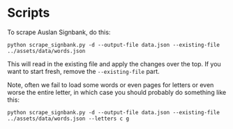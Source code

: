 # Scripts

To scrape Auslan Signbank, do this:

```
python scrape_signbank.py -d --output-file data.json --existing-file ../assets/data/words.json
```

This will read in the existing file and apply the changes over the top. If you want to start fresh, remove the `--existing-file` part.

Note, often we fail to load some words or even pages for letters or even worse the entire letter, in which case you should probably do something like this:

```
python scrape_signbank.py -d --output-file data.json --existing-file ../assets/data/words.json --letters c g
```
